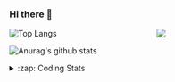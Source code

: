 ### Hi there 👋

<!--
**tao8687/tao8687** is a ✨ _special_ ✨ repository because its `README.md` (this file) appears on your GitHub profile.

Here are some ideas to get you started:

- 🔭 I’m currently working on ...
- 🌱 I’m currently learning ...
- 👯 I’m looking to collaborate on ...
- 🤔 I’m looking for help with ...
- 💬 Ask me about ...
- 📫 How to reach me: ...
- 😄 Pronouns: ...
- ⚡ Fun fact: ...
-->

<img align='right' src="https://media.giphy.com/media/M9gbBd9nbDrOTu1Mqx/giphy.gif" width="240">

  
![Top Langs](https://github-readme-stats.vercel.app/api/top-langs/?username=tao8687&layout=compact&title_color=23238E&text_color=A67D3D)

![Anurag's github stats](https://github-readme-stats.vercel.app/api?username=tao8687&show_icons=true&&text_color=A67D3D&title_color=23238E&show_icons=false&count_private=true&hide=stars)

<details>
  <summary>:zap: Coding Stats</summary>
  <br>
    
<!--START_SECTION:waka-->
![Code Time](http://img.shields.io/badge/Code%20Time-564%20hrs%2050%20mins-blue)

![Profile Views](http://img.shields.io/badge/Profile%20Views-0-blue)

**🐱 My GitHub Data** 

> 🏆 251 Contributions in the Year 2022
 > 
> 📦 1.4 MB Used in GitHub's Storage 
 > 
> 🚫 Not Opted to Hire
 > 
> 📜 48 Public Repositories 
 > 
> 🔑 21 Private Repositories  
 > 
**I'm an Early 🐤** 

```text
🌞 Morning    117 commits    ██████████████████░░░░░░░   72.67% 
🌆 Daytime    21 commits     ███░░░░░░░░░░░░░░░░░░░░░░   13.04% 
🌃 Evening    23 commits     ███░░░░░░░░░░░░░░░░░░░░░░   14.29% 
🌙 Night      0 commits      ░░░░░░░░░░░░░░░░░░░░░░░░░   0.0%

```
📅 **I'm Most Productive on Monday** 

```text
Monday       38 commits     ██████░░░░░░░░░░░░░░░░░░░   23.6% 
Tuesday      25 commits     ████░░░░░░░░░░░░░░░░░░░░░   15.53% 
Wednesday    25 commits     ████░░░░░░░░░░░░░░░░░░░░░   15.53% 
Thursday     18 commits     ██░░░░░░░░░░░░░░░░░░░░░░░   11.18% 
Friday       24 commits     ███░░░░░░░░░░░░░░░░░░░░░░   14.91% 
Saturday     15 commits     ██░░░░░░░░░░░░░░░░░░░░░░░   9.32% 
Sunday       16 commits     ██░░░░░░░░░░░░░░░░░░░░░░░   9.94%

```


📊 **This Week I Spent My Time On** 

```text
⌚︎ Time Zone: Asia/Shanghai

💬 Programming Languages: 
Makefile                 5 hrs 42 mins       █████████░░░░░░░░░░░░░░░░   36.24% 
Python                   5 hrs 32 mins       ████████░░░░░░░░░░░░░░░░░   35.21% 
C                        2 hrs 32 mins       ████░░░░░░░░░░░░░░░░░░░░░   16.08% 
C++                      52 mins             █░░░░░░░░░░░░░░░░░░░░░░░░   5.55% 
Other                    30 mins             ░░░░░░░░░░░░░░░░░░░░░░░░░   3.27%

🔥 Editors: 
VS Code                  15 hrs 45 mins      █████████████████████████   100.0%

🐱‍💻 Projects: 
sylixOS                  8 hrs 16 mins       █████████████░░░░░░░░░░░░   52.55% 
yolov5                   2 hrs 28 mins       ████░░░░░░░░░░░░░░░░░░░░░   15.72% 
vc0768                   2 hrs 19 mins       ███░░░░░░░░░░░░░░░░░░░░░░   14.78% 
VC0768_NPU_ToolKits_V1.0.2 hrs 8 mins        ███░░░░░░░░░░░░░░░░░░░░░░   13.57% 
unfsd                    19 mins             ░░░░░░░░░░░░░░░░░░░░░░░░░   2.01%

💻 Operating System: 
Linux                    15 hrs 45 mins      █████████████████████████   100.0%

```

**I Mostly Code in Python** 

```text
Python                   9 repos             ████████░░░░░░░░░░░░░░░░░   33.33% 
C++                      5 repos             ████░░░░░░░░░░░░░░░░░░░░░   18.52% 
C                        5 repos             ████░░░░░░░░░░░░░░░░░░░░░   18.52% 
Shell                    2 repos             █░░░░░░░░░░░░░░░░░░░░░░░░   7.41% 
JavaScript               2 repos             █░░░░░░░░░░░░░░░░░░░░░░░░   7.41%

```


**Timeline**

![Chart not found](https://raw.githubusercontent.com/tao8687/tao8687/master/charts/bar_graph.png) 


 Last Updated on 10/09/2022 02:33:49 UTC
<!--END_SECTION:waka-->
</details>
